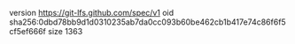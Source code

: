 version https://git-lfs.github.com/spec/v1
oid sha256:0dbd78bb9d1d0310235ab7da0cc093b60be462cb1b417e74c86f6f5cf5ef666f
size 1363
